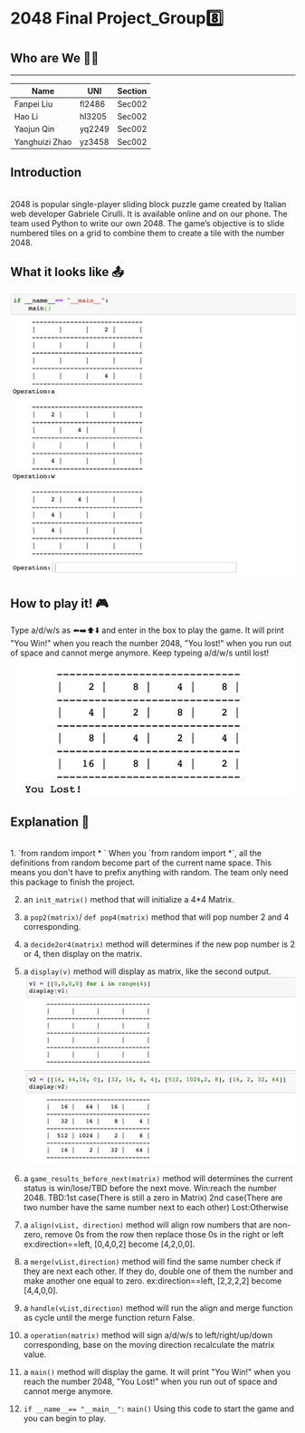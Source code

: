 # 2048 Final Project_Group:eight:  
## Who are We :couple::two_men_holding_hands:
---
|Name|UNI|Section|
|---|---|---|
|Fanpei Liu|fl2486|Sec002|
|Hao Li|hl3205|Sec002|
|Yaojun Qin|yq2249|Sec002|
|Yanghuizi Zhao|yz3458|Sec002|
## Introduction 
<br>2048 is popular single-player sliding block puzzle game created by Italian web developer Gabriele Cirulli. It is available online and on our phone. The team used Python to write our own 2048. The game’s objective is to slide numbered tiles on a grid to combine them to create a tile with the number 2048.</br>

## What it looks like :outbox_tray:
![Alt Text](https://raw.githubusercontent.com/HaoLiNick/Group8Project/master/GAMING.png)

## How to play it! :video_game:
Type a/d/w/s as :arrow_left::arrow_right::arrow_up::arrow_down: and enter in the box to play the game. It will print "You Win!" when you reach the number 2048, "You lost!" when you run out of space and cannot merge anymore. Keep typeing a/d/w/s until lost! 
![Alt Text](https://raw.githubusercontent.com/HaoLiNick/Group8Project/master/YOU_LOSE.png)

## Explanation :memo:
<br> 
1. `from random import * ` When you `from random import *`, all the definitions from random become part of the     current name space. This means you don't have to prefix anything with random. The team only need this         package to finish the project.

2. an `init_matrix()` method that will initialize a 4*4 Matrix.

3. a `pop2(matrix)`/ `def pop4(matrix)` method that will pop number 2 and 4 corresponding.
 
4. a `decide2or4(matrix)` method will determines if the new pop number is 2 or 4, then display on the matrix.

5. a `display(v)` method will display as matrix, like the second output. 
   ![Alt Text](https://raw.githubusercontent.com/HaoLiNick/Group8Project/master/Display.png)

6. a `game_results_before_next(matrix)` method will determines the current status is win/lose/TBD before the      next move. Win:reach the number 2048. TBD:1st case(There is still a zero in Matrix) 2nd case(There are two    number have the same number next to each other) Lost:Otherwise

7. a `align(vList, direction)` method will align row numbers that are non-zero, remove 0s from the row then      replace those 0s in the right or left ex:direction==left, [0,4,0,2] become [4,2,0,0].

8. a `merge(vList,direction)` method will find the same number check if they are next each other. If they do,    double one of them the number and make another one equal to zero. ex:direction==left, [2,2,2,2] become        [4,4,0,0].

9. a `handle(vList,direction)` method will run the align and merge function as cycle until the merge function    return False.

10. a `operation(matrix)` method will sign a/d/w/s to left/right/up/down corresponding, base on the moving         direction recalculate the matrix value.

11. a `main()` method will display the game. It will print "You Win!" when you reach the number 2048, "You         Lost!" when you run out of space and cannot merge anymore.

12. `if __name__== "__main__":`
    `main()` Using this code to start the game and you can begin to play.
</br>
